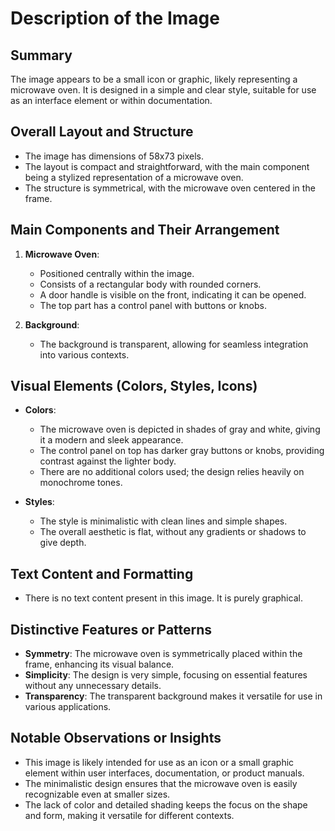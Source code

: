 # Description of the Image

## Summary
The image appears to be a small icon or graphic, likely representing a microwave oven. It is designed in a simple and clear style, suitable for use as an interface element or within documentation.

## Overall Layout and Structure
- The image has dimensions of 58x73 pixels.
- The layout is compact and straightforward, with the main component being a stylized representation of a microwave oven.
- The structure is symmetrical, with the microwave oven centered in the frame.

## Main Components and Their Arrangement
1. **Microwave Oven**:
   - Positioned centrally within the image.
   - Consists of a rectangular body with rounded corners.
   - A door handle is visible on the front, indicating it can be opened.
   - The top part has a control panel with buttons or knobs.

2. **Background**:
   - The background is transparent, allowing for seamless integration into various contexts.

## Visual Elements (Colors, Styles, Icons)
- **Colors**:
  - The microwave oven is depicted in shades of gray and white, giving it a modern and sleek appearance.
  - The control panel on top has darker gray buttons or knobs, providing contrast against the lighter body.
  - There are no additional colors used; the design relies heavily on monochrome tones.

- **Styles**:
  - The style is minimalistic with clean lines and simple shapes.
  - The overall aesthetic is flat, without any gradients or shadows to give depth.

## Text Content and Formatting
- There is no text content present in this image. It is purely graphical.

## Distinctive Features or Patterns
- **Symmetry**: The microwave oven is symmetrically placed within the frame, enhancing its visual balance.
- **Simplicity**: The design is very simple, focusing on essential features without any unnecessary details.
- **Transparency**: The transparent background makes it versatile for use in various applications.

## Notable Observations or Insights
- This image is likely intended for use as an icon or a small graphic element within user interfaces, documentation, or product manuals.
- The minimalistic design ensures that the microwave oven is easily recognizable even at smaller sizes.
- The lack of color and detailed shading keeps the focus on the shape and form, making it versatile for different contexts.